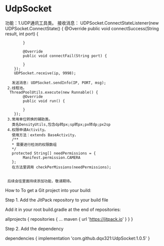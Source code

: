# UdpSocket
功能：1.UDP通讯工具类。
       接收消息：
       UDPSocket.ConnectStateListener(new UDPSocket.ConnectState() {
            @Override
            public void connectSuccess(String result, int port) {
                
            }

            @Override
            public void connectFail(String port) {

            }
        });
        UDPSocket.receive(ip, 9998);

       发送消息: UDPSocket.sendInfo(IP, PORT, msg);
     2.线程池。
      ThreadPoolUtils.execute(new Runnable() {
            @Override
            public void run() {

            }
        });
     3.常用单位转换的辅助类。
       类名DensityUtils,包含dp转px;sp转px;px转dp;px2sp
     4.权限申请Activity。
       使用方法：extends BaseActivity，
       /**
       * 需要进行检测的权限数组
       */
       protected String[] needPermissions = {
            Manifest.permission.CAMERA
       };
       在方法里调用 checkPerMissions(needPermissions);
     
     
     后续会往里面持续添加功能，敬请期待。



How to
To get a Git project into your build:

Step 1. Add the JitPack repository to your build file

Add it in your root build.gradle at the end of repositories:

allprojects {
		repositories {
			...
			maven { url 'https://jitpack.io' }
		}
	}
  
Step 2. Add the dependency

dependencies {
	        implementation 'com.github.dqx321:UdpSocket:1.0.5'
	}
